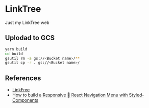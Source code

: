 # LinkTree

Just my LinkTree web

## Uplodad to GCS

```sh
yarn build
cd build
gsutil rm -a gs://<Bucket name>/**
gsutil cp -r . gs://<Bucket name>/
```

## References

- [LinkFree](https://github.com/MichaelBarney/LinkFree)
- [How to build a Responsive 📱 React Navigation Menu with Styled-Components](https://dev.to/hyggedev/how-to-build-a-responsive-react-navigation-menu-with-styled-components-3682)
